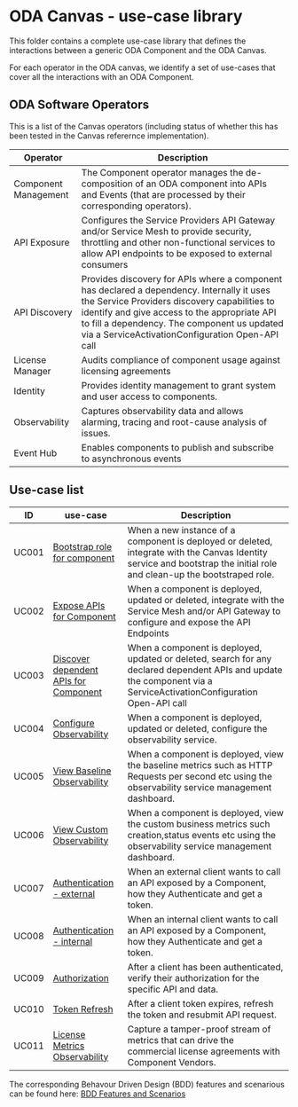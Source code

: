 # ODA Canvas - use-case library

This folder contains a complete use-case library that defines the interactions between a generic ODA Component and the ODA Canvas.

For each operator in the ODA canvas, we identify a set of use-cases that cover all the interactions with an ODA Component.

## ODA Software Operators

This is a list of the Canvas operators (including status of whether this has been tested in the Canvas referernce implementation).

| Operator            | Description                     |
| ------------------- | ------------------------------- |
| Component Management | The Component operator manages the de-composition of an ODA component into APIs and Events (that are processed by their corresponding operators). |
| API Exposure | Configures the Service Providers API Gateway and/or Service Mesh to provide security, throttling and other non-functional services to allow API endpoints to be exposed to external consumers |
| API Discovery | Provides discovery for APIs where a component has declared a dependency. Internally it uses the Service Providers discovery capabilities to identify and give access to the appropriate API to fill a dependency. The component us updated via a ServiceActivationConfiguration Open-API call |
| License Manager | Audits compliance of component usage against licensing agreements |
| Identity | Provides identity management to grant system and user access to components. |
| Observability | Captures observability data and allows alarming, tracing and root-cause analysis of issues. |
| Event Hub | Enables components to publish and subscribe to asynchronous events |


## Use-case list

| ID  |   use-case          | Description           |
| --- | ------------------- | --------------------- |
| UC001 | [Bootstrap role for component](UC001-Bootstrap-role-for-component.md) | When a new instance of a component is deployed or deleted, integrate with the Canvas Identity service and bootstrap the initial role and clean-up the bootstraped role. |
| UC002 | [Expose APIs for Component](UC002-Expose-APIs-for-Component.md) | When a component is deployed, updated or deleted, integrate with the Service Mesh and/or API Gateway to configure and expose the API Endpoints |
| UC003 | [Discover dependent APIs for Component](UC003-Discover-dependent-APIs-for-Component.md) | When a component is deployed, updated or deleted, search for any declared dependent APIs and update the component via a ServiceActivationConfiguration Open-API call |
| UC004 | [Configure Observability](UC004-Configure-Observability.md) | When a component is deployed, updated or deleted, configure the observability service. || Authentication | When an external consumer calls an exposed API for a component, manage the authenticate the consumer and pass the authenticated request (including authentication token) to the component. |
| UC005 | [View Baseline Observability](UC005-View-Baseline-Observability.md) | When a component is deployed, view the baseline metrics such as HTTP Requests per second etc using the observability service management dashboard.|
| UC006 | [View Custom Observability](UC006-View-Custom-Observability.md) | When a component is deployed, view the custom business metrics such creation,status events etc using the observability service management dashboard.|
| UC007 | [Authentication - external](UC007-Authentication-external.md) | When an external client wants to call an API exposed by a Component, how they Authenticate and get a token. |
| UC008 | [Authentication - internal](UC008-Authentication-internal.md) | When an internal client wants to call an API exposed by a Component, how they Authenticate and get a token. |
| UC009 | [Authorization](UC009-Authorization.md) | After a client has been authenticated, verify their authorization for the specific API and data.|
| UC010 | [Token Refresh](UC010-Token-Refresh.md) | After a client token expires, refresh the token and resubmit API request.|
| UC011 | [License Metrics Observability](UC011-License-Metrics-Observability.md) | Capture a tamper-proof stream of metrics that can drive the commercial license agreements with Component Vendors.|


The corresponding Behavour Driven Design (BDD) features and scenarious can be found here: [BDD Features and Scenarios](../BDD-and-TDD/README.md)
